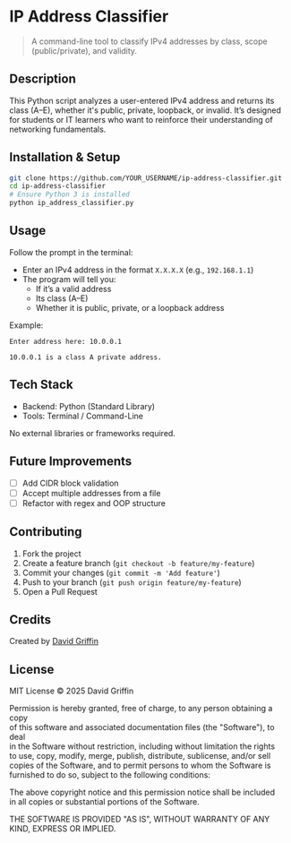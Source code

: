 # IP Address Classifier

> A command-line tool to classify IPv4 addresses by class, scope (public/private), and validity.

## Description

This Python script analyzes a user-entered IPv4 address and returns its class (A–E), whether it's public, private, loopback, or invalid. It’s designed for students or IT learners who want to reinforce their understanding of networking fundamentals.

## Installation & Setup

```bash
git clone https://github.com/YOUR_USERNAME/ip-address-classifier.git
cd ip-address-classifier
# Ensure Python 3 is installed
python ip_address_classifier.py
```

## Usage

Follow the prompt in the terminal:
- Enter an IPv4 address in the format `X.X.X.X` (e.g., `192.168.1.1`)
- The program will tell you:
  - If it’s a valid address
  - Its class (A–E)
  - Whether it is public, private, or a loopback address

Example:
```
Enter address here: 10.0.0.1

10.0.0.1 is a class A private address.
```

## Tech Stack

- Backend: Python (Standard Library)
- Tools: Terminal / Command-Line

No external libraries or frameworks required.

## Future Improvements

- [ ] Add CIDR block validation  
- [ ] Accept multiple addresses from a file  
- [ ] Refactor with regex and OOP structure  

## Contributing

1. Fork the project  
2. Create a feature branch (`git checkout -b feature/my-feature`)  
3. Commit your changes (`git commit -m 'Add feature'`)  
4. Push to your branch (`git push origin feature/my-feature`)  
5. Open a Pull Request

## Credits

Created by [David Griffin](https://github.com/DavidTJGriffin)

## License

MIT License © 2025 David Griffin  

Permission is hereby granted, free of charge, to any person obtaining a copy  
of this software and associated documentation files (the "Software"), to deal  
in the Software without restriction, including without limitation the rights  
to use, copy, modify, merge, publish, distribute, sublicense, and/or sell  
copies of the Software, and to permit persons to whom the Software is  
furnished to do so, subject to the following conditions:

The above copyright notice and this permission notice shall be included  
in all copies or substantial portions of the Software.

THE SOFTWARE IS PROVIDED "AS IS", WITHOUT WARRANTY OF ANY KIND, EXPRESS OR IMPLIED.
